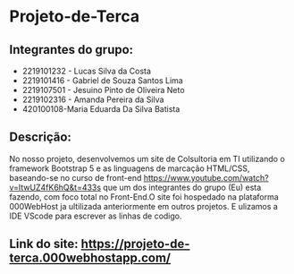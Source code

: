 # Projeto-de-Terca

## Integrantes do grupo:
- 2219101232 - Lucas Silva da Costa
- 2219101416 - Gabriel de Souza Santos Lima
- 2219107501 - Jesuino Pinto de Oliveira Neto
- 2219102316 - Amanda Pereira da Silva
- 420100108-Maria Eduarda Da Silva Batista


## Descrição:
No nosso projeto, desenvolvemos um site de Colsultoria em TI utilizando o framework Bootstrap 5 e as linguagens de marcação HTML/CSS, baseando-se no curso de front-end https://www.youtube.com/watch?v=ItwUZ4fK6hQ&t=433s que um dos integrantes do grupo (Eu) esta fazendo, com foco total no Front-End.O site foi hospedado na plataforma 000WebHost ja ultilizada anteriormente em outros projetos. E ulizamos a IDE VScode para escrever as linhas de codigo.


## Link do site: https://projeto-de-terca.000webhostapp.com/
